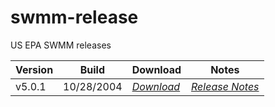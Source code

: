 # swmm-release

US EPA SWMM releases

| Version    | Build      | Download   | Notes     |
| ---------- | ---------- | ---------- |---------- |
| v5.0.1     | 10/28/2004 | *[Download](https://github.com/SWMM-Project/swmm-release/releases/download/v5.0.1/epaswmm5_setup.exe)* | *[Release Notes](https://github.com/SWMM-Project/swmm-release/releases/download/v5.0.1/notes.txt)* |
